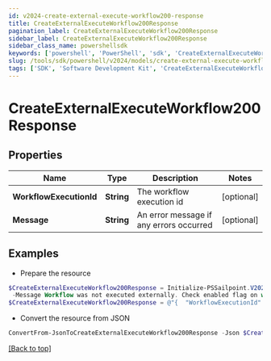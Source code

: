 ```yaml
---
id: v2024-create-external-execute-workflow200-response
title: CreateExternalExecuteWorkflow200Response
pagination_label: CreateExternalExecuteWorkflow200Response
sidebar_label: CreateExternalExecuteWorkflow200Response
sidebar_class_name: powershellsdk
keywords: ['powershell', 'PowerShell', 'sdk', 'CreateExternalExecuteWorkflow200Response', 'V2024CreateExternalExecuteWorkflow200Response'] 
slug: /tools/sdk/powershell/v2024/models/create-external-execute-workflow200-response
tags: ['SDK', 'Software Development Kit', 'CreateExternalExecuteWorkflow200Response', 'V2024CreateExternalExecuteWorkflow200Response']
---
```



# CreateExternalExecuteWorkflow200Response

## Properties

Name | Type | Description | Notes
------------ | ------------- | ------------- | -------------
**WorkflowExecutionId** | **String** | The workflow execution id | [optional] 
**Message** | **String** | An error message if any errors occurred | [optional] 

## Examples

- Prepare the resource
```powershell
$CreateExternalExecuteWorkflow200Response = Initialize-PSSailpoint.V2024CreateExternalExecuteWorkflow200Response  -WorkflowExecutionId 0e11cefa-96e7-4b67-90d0-065bc1da5753 `
 -Message Workflow was not executed externally. Check enabled flag on workflow definition
$CreateExternalExecuteWorkflow200Response = @"{  "WorkflowExecutionId": "0e11cefa-96e7-4b67-90d0-065bc1da5753", "Message": "Workflow was not executed externally. Check enabled flag on workflow definition" }"@
```

- Convert the resource from JSON
```powershell
ConvertFrom-JsonToCreateExternalExecuteWorkflow200Response -Json $CreateExternalExecuteWorkflow200Response
```


[[Back to top]](#) 

